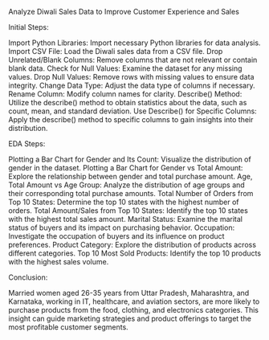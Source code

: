 Analyze Diwali Sales Data to Improve Customer Experience and Sales

Initial Steps:

Import Python Libraries: Import necessary Python libraries for data analysis.
Import CSV File: Load the Diwali sales data from a CSV file.
Drop Unrelated/Blank Columns: Remove columns that are not relevant or contain blank data.
Check for Null Values: Examine the dataset for any missing values.
Drop Null Values: Remove rows with missing values to ensure data integrity.
Change Data Type: Adjust the data type of columns if necessary.
Rename Column: Modify column names for clarity.
Describe() Method: Utilize the describe() method to obtain statistics about the data, such as count, mean, and standard deviation.
Use Describe() for Specific Columns: Apply the describe() method to specific columns to gain insights into their distribution.

EDA Steps:

Plotting a Bar Chart for Gender and Its Count: Visualize the distribution of gender in the dataset.
Plotting a Bar Chart for Gender vs Total Amount: Explore the relationship between gender and total purchase amount.
Age, Total Amount vs Age Group: Analyze the distribution of age groups and their corresponding total purchase amounts.
Total Number of Orders from Top 10 States: Determine the top 10 states with the highest number of orders.
Total Amount/Sales from Top 10 States: Identify the top 10 states with the highest total sales amount.
Marital Status: Examine the marital status of buyers and its impact on purchasing behavior.
Occupation: Investigate the occupation of buyers and its influence on product preferences.
Product Category: Explore the distribution of products across different categories.
Top 10 Most Sold Products: Identify the top 10 products with the highest sales volume.

Conclusion:

Married women aged 26-35 years from Uttar Pradesh, Maharashtra, and Karnataka, working in IT, healthcare, and aviation sectors, are more likely to purchase products from the food, clothing, and electronics categories. This insight can guide marketing strategies and product offerings to target the most profitable customer segments.











